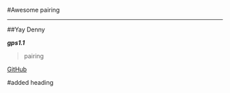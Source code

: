 #Awesome pairing

----
##Yay Denny

***gps1.1***

>pairing

[GitHub](https://en.wikipedia.org/wiki/GitHub)

#added heading
